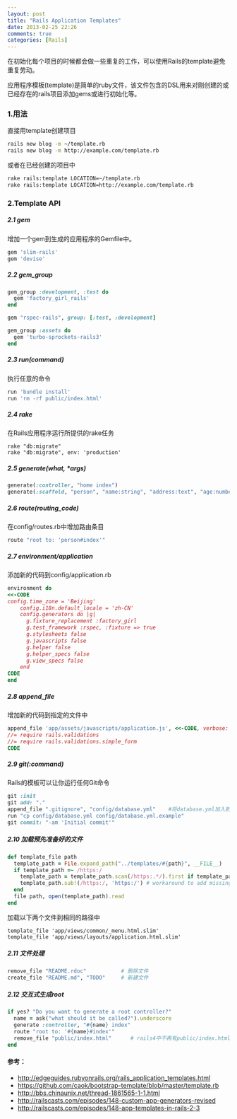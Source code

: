```yaml
---
layout: post
title: "Rails Application Templates"
date: 2013-02-25 22:26
comments: true
categories: [Rails]
---
```


在初始化每个项目的时候都会做一些重复的工作，可以使用Rails的template避免重复劳动。

应用程序模板(template)是简单的ruby文件，该文件包含的DSL用来对刚创建的或已经存在的rails项目添加gems或进行初始化等。
<!-- more -->

### 1.用法
直接用template创建项目
```sh
rails new blog -m ~/template.rb
rails new blog -m http://example.com/template.rb
```
或者在已经创建的项目中
```sh
rake rails:template LOCATION=~/template.rb
rake rails:template LOCATION=http://example.com/template.rb
```

### 2.Template API
##### 2.1 gem
增加一个gem到生成的应用程序的Gemfile中。
```ruby
gem 'slim-rails'
gem 'devise'
```
##### 2.2 gem_group
```ruby
gem_group :development, :test do
  gem 'factory_girl_rails'
end

gem "rspec-rails", group: [:test, :development]

gem_group :assets do
  gem 'turbo-sprockets-rails3'
end
```

##### 2.3 run(command)
执行任意的命令
```ruby
run 'bundle install'
run 'rm -rf public/index.html'
```

##### 2.4 rake
在Rails应用程序运行所提供的rake任务
```
rake "db:migrate"
rake "db:migrate", env: 'production'
```

##### 2.5 generate(what, *args)
```ruby
generate(:controller, "home index")
generate(:scaffold, "person", "name:string", "address:text", "age:number")
```

##### 2.6 route(routing_code)
在config/routes.rb中增加路由条目
```ruby
route "root to: 'person#index'"
```

##### 2.7 environment/application
添加新的代码到config/application.rb
```ruby
environment do
<<-CODE
config.time_zone = 'Beijing'
    config.i18n.default_locale = 'zh-CN'
    config.generators do |g|
      g.fixture_replacement :factory_girl
      g.test_framework :rspec, :fixture => true
      g.stylesheets false
      g.javascripts false
      g.helper false
      g.helper_specs false
      g.view_specs false
    end
CODE
end
```

##### 2.8 append_file
增加新的代码到指定的文件中
```ruby
append_file 'app/assets/javascripts/application.js', <<-CODE, verbose: false
//= require rails.validations
//= require rails.validations.simple_form
CODE
```

##### 2.9 git(:command)
Rails的模板可以让你运行任何Git命令
```ruby
git :init
git add: "."
append_file ".gitignore", "config/database.yml"    #将database.yml加入到要忽略的名单中,也可用gsub_file
run "cp config/database.yml config/database.yml.example"
git commit: "-am 'Initial commit'"
```

##### 2.10 加载预先准备好的文件
```ruby
def template_file path
  template_path = File.expand_path("../templates/#{path}", __FILE__)
  if template_path =~ /https:/
    template_path = template_path.scan(/https:.*/).first if template_path =~ /https:/
    template_path.sub!(/https:/, 'https:/') # workaround to add missing slash for https:// 
  end
  file path, open(template_path).read
end
```
加载以下两个文件到相同的路径中
```
template_file 'app/views/common/_menu.html.slim'
template_file 'app/views/layouts/application.html.slim'
```

##### 2.11 文件处理
```ruby
remove_file "README.rdoc"           # 删除文件
create_file "README.md", "TODO"     # 新建文件
```

##### 2.12 交互式生成root
```ruby
if yes? "Do you want to generate a root controller?"
  name = ask("what should it be called?").underscore
  generate :controller, "#{name} index"
  route "root to: '#{name}#index'"
  remove_file "public/index.html"      # rails4中不再有public/index.html文件
end
```

#### 参考：
* http://edgeguides.rubyonrails.org/rails_application_templates.html
* https://github.com/caok/bootstrap-template/blob/master/template.rb
* http://bbs.chinaunix.net/thread-1861565-1-1.html
* http://railscasts.com/episodes/148-custom-app-generators-revised
* http://railscasts.com/episodes/148-app-templates-in-rails-2-3
